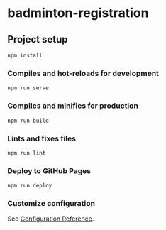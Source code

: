 # badminton-registration

## Project setup

```
npm install
```

### Compiles and hot-reloads for development

```
npm run serve
```

### Compiles and minifies for production

```
npm run build
```

### Lints and fixes files

```
npm run lint
```

### Deploy to GitHub Pages

```
npm run deploy
```

### Customize configuration

See [Configuration Reference](https://cli.vuejs.org/config/).
